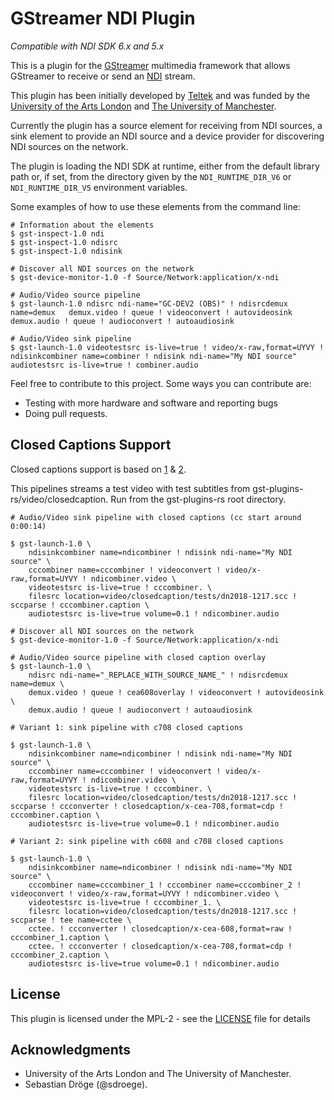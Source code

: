 GStreamer NDI Plugin
====================

*Compatible with NDI SDK 6.x and 5.x*

This is a plugin for the [GStreamer](https://gstreamer.freedesktop.org/)
multimedia framework that allows GStreamer to receive or send an
[NDI](https://www.newtek.com/ndi/) stream.

This plugin has been initially developed by [Teltek](http://teltek.es/) and
was funded by the [University of the Arts London](https://www.arts.ac.uk/) and
[The University of Manchester](https://www.manchester.ac.uk/).

Currently the plugin has a source element for receiving from NDI sources, a
sink element to provide an NDI source and a device provider for discovering
NDI sources on the network.

The plugin is loading the NDI SDK at runtime, either from the default library
path or, if set, from the directory given by the `NDI_RUNTIME_DIR_V6` or
`NDI_RUNTIME_DIR_V5` environment variables.

Some examples of how to use these elements from the command line:

```console
# Information about the elements
$ gst-inspect-1.0 ndi
$ gst-inspect-1.0 ndisrc
$ gst-inspect-1.0 ndisink

# Discover all NDI sources on the network
$ gst-device-monitor-1.0 -f Source/Network:application/x-ndi

# Audio/Video source pipeline
$ gst-launch-1.0 ndisrc ndi-name="GC-DEV2 (OBS)" ! ndisrcdemux name=demux   demux.video ! queue ! videoconvert ! autovideosink  demux.audio ! queue ! audioconvert ! autoaudiosink

# Audio/Video sink pipeline
$ gst-launch-1.0 videotestsrc is-live=true ! video/x-raw,format=UYVY ! ndisinkcombiner name=combiner ! ndisink ndi-name="My NDI source"  audiotestsrc is-live=true ! combiner.audio
```

Feel free to contribute to this project. Some ways you can contribute are:

* Testing with more hardware and software and reporting bugs
* Doing pull requests.

Closed Captions Support
-----------------------

Closed captions support is based on [1] & [2].

This pipelines streams a test video with test subtitles from
gst-plugins-rs/video/closedcaption. Run from the gst-plugins-rs root directory.

```console
# Audio/Video sink pipeline with closed captions (cc start around 0:00:14)

$ gst-launch-1.0 \
    ndisinkcombiner name=ndicombiner ! ndisink ndi-name="My NDI source" \
    cccombiner name=cccombiner ! videoconvert ! video/x-raw,format=UYVY ! ndicombiner.video \
    videotestsrc is-live=true ! cccombiner. \
    filesrc location=video/closedcaption/tests/dn2018-1217.scc ! sccparse ! cccombiner.caption \
    audiotestsrc is-live=true volume=0.1 ! ndicombiner.audio

# Discover all NDI sources on the network
$ gst-device-monitor-1.0 -f Source/Network:application/x-ndi

# Audio/Video source pipeline with closed caption overlay
$ gst-launch-1.0 \
    ndisrc ndi-name="_REPLACE_WITH_SOURCE_NAME_" ! ndisrcdemux name=demux \
    demux.video ! queue ! cea608overlay ! videoconvert ! autovideosink \
    demux.audio ! queue ! audioconvert ! autoaudiosink

# Variant 1: sink pipeline with c708 closed captions

$ gst-launch-1.0 \
    ndisinkcombiner name=ndicombiner ! ndisink ndi-name="My NDI source" \
    cccombiner name=cccombiner ! videoconvert ! video/x-raw,format=UYVY ! ndicombiner.video \
    videotestsrc is-live=true ! cccombiner. \
    filesrc location=video/closedcaption/tests/dn2018-1217.scc ! sccparse ! ccconverter ! closedcaption/x-cea-708,format=cdp ! cccombiner.caption \
    audiotestsrc is-live=true volume=0.1 ! ndicombiner.audio

# Variant 2: sink pipeline with c608 and c708 closed captions

$ gst-launch-1.0 \
    ndisinkcombiner name=ndicombiner ! ndisink ndi-name="My NDI source" \
    cccombiner name=cccombiner_1 ! cccombiner name=cccombiner_2 ! videoconvert ! video/x-raw,format=UYVY ! ndicombiner.video \
    videotestsrc is-live=true ! cccombiner_1. \
    filesrc location=video/closedcaption/tests/dn2018-1217.scc ! sccparse ! tee name=cctee \
    cctee. ! ccconverter ! closedcaption/x-cea-608,format=raw ! cccombiner_1.caption \
    cctee. ! ccconverter ! closedcaption/x-cea-708,format=cdp ! cccombiner_2.caption \
    audiotestsrc is-live=true volume=0.1 ! ndicombiner.audio
```

[1]: http://www.sienna-tv.com/ndi/ndiclosedcaptions.html
[2]: http://www.sienna-tv.com/ndi/ndiclosedcaptions608.html

License
-------
This plugin is licensed under the MPL-2 - see the [LICENSE](LICENSE-MPL-2.0) file for details

Acknowledgments
-------
* University of the Arts London and The University of Manchester.
* Sebastian Dröge (@sdroege).
